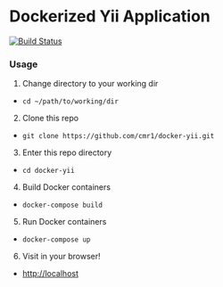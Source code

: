 # Dockerized Yii Application

[![Build Status](https://travis-ci.org/cmr1/docker-yii.svg?branch=master)](https://travis-ci.org/cmr1/docker-yii)

### Usage

1. Change directory to your working dir
  - `cd ~/path/to/working/dir`
2. Clone this repo
  - `git clone https://github.com/cmr1/docker-yii.git`
3. Enter this repo directory
  - `cd docker-yii`
4. Build Docker containers
  - `docker-compose build`
5. Run Docker containers
  - `docker-compose up`
6. Visit in your browser!
  - [http://localhost](http://localhost)